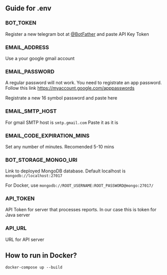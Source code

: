 ## Guide for .env

### BOT_TOKEN

Register a new telegram bot at [@BotFather](https://t.me/BotFather) and paste API Key Token

### EMAIL_ADDRESS

Use a your google gmail account

### EMAIL_PASSWORD

A regular password will not work. You need to registrate an app password. Follow this link https://myaccount.google.com/apppasswords

Registrate a new 16 symbol password and paste here

### EMAIL_SMTP_HOST

For gmail SMTP host is `smtp.gmail.com` Paste it as it is

### EMAIL_CODE_EXPIRATION_MINS

Set any number of minutes. Recomended 5-10 mins

### BOT_STORAGE_MONGO_URI

Link to deployed MongoDB database. Default localhost is `mongodb://localhost:27017`

For Docker, use `mongodb://ROOT_USERNAME:ROOT_PASSWORD@mongo:27017/`

### API_TOKEN

API Token for server that processes reports. In our case this is token for Java server

### API_URL

URL for API server

## How to run in Docker?
```docker-compose up --build```